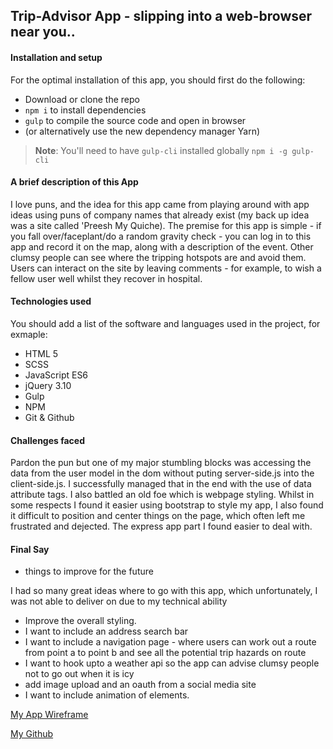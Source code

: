## Trip-Advisor App - slipping into a web-browser near you..

#### Installation and setup

For the optimal installation of this app, you should first do the following:

- Download or clone the repo
- `npm i` to install dependencies
- `gulp` to compile the source code and open in browser
- (or alternatively use the new dependency manager Yarn)

> **Note**: You'll need to have `gulp-cli` installed globally
> `npm i -g gulp-cli`

#### A brief description of this App

I love puns, and the idea for this app came from playing around with app ideas using puns of company names that already exist (my back up idea was a site called 'Preesh My Quiche).
The premise for this app is simple - if you fall over/faceplant/do a random gravity check - you can log in to this app and record it on the map, along with a description of the event. Other clumsy people can see where the tripping hotspots are and avoid them. Users can interact on the site by leaving comments - for example, to wish a fellow user well whilst they recover in hospital.


#### Technologies used

You should add a list of the software and languages used in the project, for exmaple:

- HTML 5
- SCSS
- JavaScript ES6
- jQuery 3.10
- Gulp
- NPM
- Git & Github

#### Challenges faced

Pardon the pun but one of my major stumbling blocks was accessing the data from the user model in the dom without puting server-side.js into the client-side.js. I successfully managed that in the end with the use of data attribute tags. 
I also battled an old foe which is webpage styling. Whilst in some respects I found it easier using bootstrap to style my app, I also found it difficult to position and center things on the page, which often left me frustrated and dejected. 
The express app part I found easier to deal with. 


#### Final Say
- things to improve for the future

I had so many great ideas where to go with this app, which unfortunately, I was not able to deliver on due to my technical ability 

- Improve the overall styling.
- I want to include an address search bar
- I want to include a navigation page - where users can work out a route from point a to point b and see all the potential trip hazards on route
- I want to hook upto a weather api so the app can advise clumsy people not to go out when it is icy
- add image upload and an oauth from a social media site
- I want to include animation of elements.

[My App Wireframe](http://imgur.com/a/tPBGc)

[My Github](https://github.com/Ollymid)
